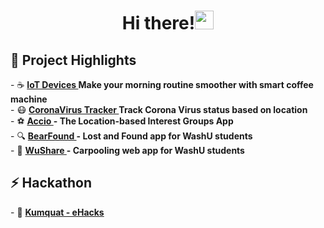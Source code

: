 <h1 align="center">             
  Hi there!<img src="https://www.smileysapp.com/gif-emoji/waving-hi.gif" width="30px">
</h1>

<h2>
 🍙 Project Highlights
</h2>
<p>
- ☕  <b><a href="https://github.com/vuhaiminh/IoT-Smart-Coffee-Machine" target="_blank">IoT Devices </a> Make your morning routine smoother with smart coffee machine</b></br>
- 😷  <b><a href="https://github.com/wustlcse237sp20/project-coronavirusproject" target="_blank">CoronaVirus Tracker </a> Track Corona Virus status based on location</b></br>
- ⚽  <b><a href="https://github.com/vuhaiminh/Accio" target="_blank">Accio </a>- The Location-based Interest Groups App</b></br>
- 🔍  <b><a href="https://github.com/vuhaiminh/BearFoundWeb" target="_blank">BearFound </a>- Lost and Found app for WashU students</b></br>
- 🚀  <b><a href="https://github.com/vuhaiminh/wushare" target="_blank">WuShare </a>- Carpooling web app for WashU students</b></br>
</p>

<h2>
 ⚡ Hackathon
</h2>

<p>
  - 🍊 <b><a href="https://github.com/vuhaiminh/eHacks_Kumquat" target="_blank">Kumquat - eHacks </a></b></br>
</p>


<!--
**vuhaiminh/vuhaiminh** is a ✨ _special_ ✨ repository because its `README.md` (this file) appears on your GitHub profile.

Here are some ideas to get you started:

- 🔭 I’m currently working on ...
- 🌱 I’m currently learning ...
- 👯 I’m looking to collaborate on ...
- 🤔 I’m looking for help with ...
- 💬 Ask me about ...
- 📫 How to reach me: ...
- 😄 Pronouns: ...
- ⚡ Fun fact: ...
-->
